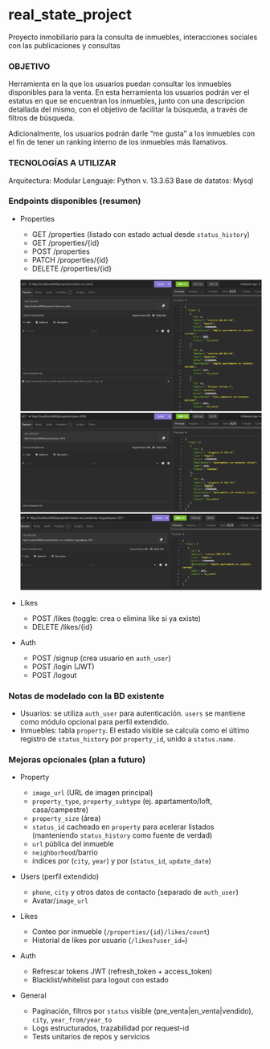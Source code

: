 # real_state_project
Proyecto inmobiliario para la consulta de inmuebles, interacciones sociales con las publicaciones y consultas

### OBJETIVO ###

Herramienta en la que los usuarios puedan consultar los inmuebles disponibles para la venta. En esta herramienta los usuarios podrán ver el estatus en que se encuentran los inmuebles, junto con una descripcion detallada del mismo, con el objetivo de facilitar la búsqueda, a través de filtros de búsqueda.

Adicionalmente, los usuarios podrán darle “me gusta” a los inmuebles con el fin de tener un ranking interno de los inmuebles más llamativos.


### TECNOLOGÍAS A UTILIZAR ###

Arquitectura: Modular
Lenguaje: Python v. 13.3.63
Base de datatos: Mysql

### Endpoints disponibles (resumen)

- Properties
  - GET /properties (listado con estado actual desde `status_history`)
  - GET /properties/{id}
  - POST /properties
  - PATCH /properties/{id}
  - DELETE /properties/{id}

  ![alt text](image-1.png)
  ![alt text](image.png)
  ![alt text](image-2.png)
  

- Likes
  - POST /likes (toggle: crea o elimina like si ya existe)
  - DELETE /likes/{id}

- Auth
  - POST /signup (crea usuario en `auth_user`)
  - POST /login (JWT)
  - POST /logout

### Notas de modelado con la BD existente
- Usuarios: se utiliza `auth_user` para autenticación. `users` se mantiene como módulo opcional para perfil extendido.
- Inmuebles: tabla `property`. El estado visible se calcula como el último registro de `status_history` por `property_id`, unido a `status.name`.

### Mejoras opcionales (plan a futuro)
- Property
  - `image_url` (URL de imagen principal)
  - `property_type`, `property_subtype` (ej. apartamento/loft, casa/campestre)
  - `property_size` (área)
  - `status_id` cacheado en `property` para acelerar listados (manteniendo `status_history` como fuente de verdad)
  - `url` pública del inmueble
  - `neighborhood`/barrio
  - índices por (`city`, `year`) y por (`status_id`, `update_date`)

- Users (perfil extendido)
  - `phone`, `city` y otros datos de contacto (separado de `auth_user`)
  - Avatar/`image_url`

- Likes
  - Conteo por inmueble (`/properties/{id}/likes/count`)
  - Historial de likes por usuario (`/likes?user_id=`)

- Auth
  - Refrescar tokens JWT (refresh_token + access_token)
  - Blacklist/whitelist para logout con estado

- General
  - Paginación, filtros por `status` visible (pre_venta|en_venta|vendido), `city`, `year_from/year_to`
  - Logs estructurados, trazabilidad por request-id
  - Tests unitarios de repos y servicios
